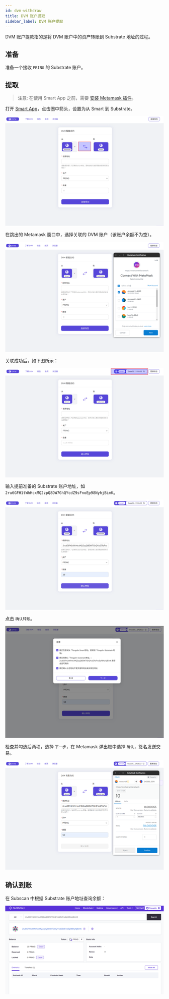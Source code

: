 ```yaml
---
id: dvm-withdraw
title: DVM 账户提取
sidebar_label: DVM 账户提取
---
```


DVM 账户提款指的是将 DVM 账户中的资产转账到 Substrate 地址的过程。

## 准备 

准备一个接收 `PRING` 的 Substrate 账户。

## 提取

> 注意: 在使用 Smart App 之前，需要 [安装 Metamask 插件](https://metamask.io/)。

打开 [Smart App](https://smart.darwinia.network/)，点击圈中箭头，设置为从 Smart 到 Substrate。

![smart app](assets/dvm/smart-app/withdraw/00.png)

在跳出的 Metamask 窗口中，选择关联的 DVM 账户（该账户余额不为空）。

![smart app](assets/dvm/smart-app/withdraw/02.png)

关联成功后，如下图所示：

![smart app](assets/dvm/smart-app/withdraw/03.png)

输入提前准备的 Substrate 账户地址，如 `2ru6GFH1tWhHcxMQ2zpQ8DW7GhQYcdZ9sFnoEp98NyhjBimK`。

![smart app](assets/dvm/smart-app/withdraw/04.png)

点击 `确认转账`。 

![smart app](assets/dvm/smart-app/withdraw/05.png)

检查并勾选后两项，选择 `下一步`，在 Metamask 弹出框中选择 `确认`，签名发送交易。

![smart app](assets/dvm/smart-app/withdraw/06.png)

## 确认到账

在 Subscan 中根据 Substrate 账户地址查询余额：

![smart app](assets/dvm/smart-app/withdraw/07.png)
